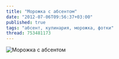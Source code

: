 ```yaml
---
title: "Морожка с абсентом"
date: "2012-07-06T09:56:37+03:00"
published: true
tags: "абсент, кулинария, морожка, фотки"
thread: 753481173
---
```


![Морожка с абсентом](/images/photos/absinth-icecream.jpg "Морожка с абсентом")
